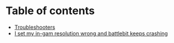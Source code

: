 # Table of contents

* [Troubleshooters](README.md)
* [I set my in-gam resolution wrong and battlebit keeps crashing](i-set-my-in-gam-resolution-wrong-and-battlebit-keeps-crashing.md)
